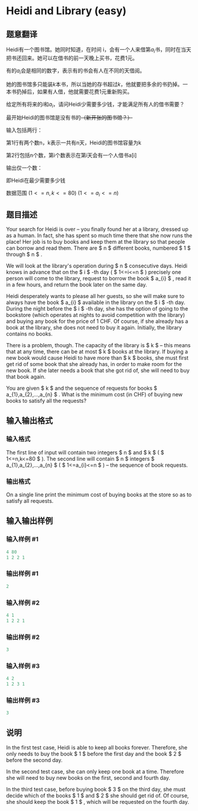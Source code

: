 # Heidi and Library (easy)

## 题意翻译

Heidi有一个图书馆。她同时知道，在时间 i，会有一个人来借第$a_i$书，同时在当天把书还回来。她可以在借书的前一天晚上买书，花费1元。

有的$a_i$会是相同的数字，表示有的书会有人在不同的天借阅。

她的图书馆多只能装$k$本书，所以当她的存书超过$k$，他就要把多余的书扔掉。一本书扔掉后，如果有人借，他就需要花费1元重新购买。

给定所有将来的$i$和$a_i$，请问Heidi少需要多少钱，才能满足所有人的借书需要？

最开始Heidi的图书馆是没有书的~~（新开张的图书馆？）~~

输入包括两行：

第1行有两个数n，k表示一共有n天，Heidi的图书馆容量为k

第2行包括n个数，第i个数表示在第i天会有一个人借书a[i]

输出仅一个数：

即Heidi在最少需要多少钱

数据范围 $\left(1 <=n,k<=80\right)$ $\left(1 <=a_i<=n\right)$

## 题目描述

Your search for Heidi is over – you finally found her at a library, dressed up as a human. In fact, she has spent so much time there that she now runs the place! Her job is to buy books and keep them at the library so that people can borrow and read them. There are $ n $ different books, numbered $ 1 $ through $ n $ .

We will look at the library's operation during $ n $ consecutive days. Heidi knows in advance that on the $ i $ -th day ( $ 1<=i<=n $ ) precisely one person will come to the library, request to borrow the book $ a_{i} $ , read it in a few hours, and return the book later on the same day.

Heidi desperately wants to please all her guests, so she will make sure to always have the book $ a_{i} $ available in the library on the $ i $ -th day. During the night before the $ i $ -th day, she has the option of going to the bookstore (which operates at nights to avoid competition with the library) and buying any book for the price of 1 CHF. Of course, if she already has a book at the library, she does not need to buy it again. Initially, the library contains no books.

There is a problem, though. The capacity of the library is $ k $ – this means that at any time, there can be at most $ k $ books at the library. If buying a new book would cause Heidi to have more than $ k $ books, she must first get rid of some book that she already has, in order to make room for the new book. If she later needs a book that she got rid of, she will need to buy that book again.

You are given $ k $ and the sequence of requests for books $ a_{1},a_{2},...,a_{n} $ . What is the minimum cost (in CHF) of buying new books to satisfy all the requests?

## 输入输出格式

### 输入格式

The first line of input will contain two integers $ n $ and $ k $ ( $ 1<=n,k<=80 $ ). The second line will contain $ n $ integers $ a_{1},a_{2},...,a_{n} $ ( $ 1<=a_{i}<=n $ ) – the sequence of book requests.

### 输出格式

On a single line print the minimum cost of buying books at the store so as to satisfy all requests.

## 输入输出样例

### 输入样例 #1

```cpp
4 80
1 2 2 1

```
### 输出样例 #1

```cpp
2

```
### 输入样例 #2

```cpp
4 1
1 2 2 1

```
### 输出样例 #2

```cpp
3

```
### 输入样例 #3

```cpp
4 2
1 2 3 1

```
### 输出样例 #3

```cpp
3

```
## 说明

In the first test case, Heidi is able to keep all books forever. Therefore, she only needs to buy the book $ 1 $ before the first day and the book $ 2 $ before the second day.

In the second test case, she can only keep one book at a time. Therefore she will need to buy new books on the first, second and fourth day.

In the third test case, before buying book $ 3 $ on the third day, she must decide which of the books $ 1 $ and $ 2 $ she should get rid of. Of course, she should keep the book $ 1 $ , which will be requested on the fourth day.

